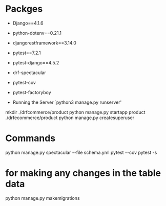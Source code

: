 # Packges

- Django==4.1.6
- python-dotenv==0.21.1
- djangorestframework==3.14.0
- pytest==7.2.1
- pytest-django==4.5.2
- drf-spectacular
- pytest-cov
- pytest-factoryboy

- Running the Server
  `python3 manage.py runserver'

mkdir ./drfcommerce/product
python manage.py startapp product ./drfecommerce/product
python manage.py createsuperuser

# Commands

python manage.py spectacular --file schema.yml
pytest --cov
pytest -s

# for making any changes in the table data

python manage.py makemigrations
